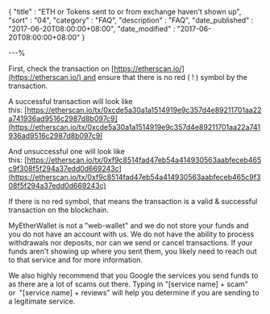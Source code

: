 {
"title"       : "ETH or Tokens sent to or from exchange haven't shown up",
"sort"        : "04",
"category"    : "FAQ",
"description" : "FAQ",
"date_published" : "2017-06-20T08:00:00+08:00",
"date_modified"  : "2017-06-20T08:00:00+08:00"
}

---%


First, check the transaction on [https://etherscan.io/](https://etherscan.io/) and ensure that there is no red ( ! ) symbol by the transaction.

A successful transaction will look like this: [https://etherscan.io/tx/0xcde5a30a1a1514919e9c357d4e89211701aa22a741936ad9516c2987d8b097c9](https://etherscan.io/tx/0xcde5a30a1a1514919e9c357d4e89211701aa22a741936ad9516c2987d8b097c9)

And unsuccessful one will look like this: [https://etherscan.io/tx/0xf9c8514fad47eb54a414930563aabfeceb465c9f308f5f294a37edd0d669243c](https://etherscan.io/tx/0xf9c8514fad47eb54a414930563aabfeceb465c9f308f5f294a37edd0d669243c)

If there is no red symbol, that means the transaction is a valid & successful transaction on the blockchain.

MyEtherWallet is not a "web-wallet" and we do not store your funds and you do not have an account with us. We do not have the ability to process withdrawals nor deposits, nor can we send or cancel transactions. If your funds aren't showing up where you sent them, you likely need to reach out to that service and for more information.

We also highly recommend that you Google the services you send funds to as there are a lot of scams out there. Typing in "[service name] + scam" or  "[service name] + reviews" will help you determine if you are sending to a legitimate service.
